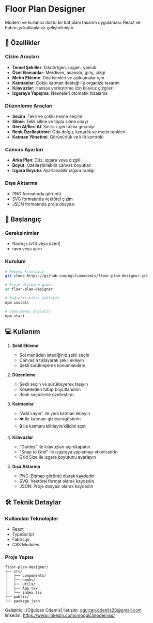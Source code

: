 # Floor Plan Designer

Modern ve kullanıcı dostu bir kat planı tasarım uygulaması. React ve Fabric.js kullanılarak geliştirilmiştir.



## 🌟 Özellikler

### Çizim Araçları
- **Temel Şekiller**: Dikdörtgen, üçgen, yamuk
- **Özel Elemanlar**: Merdiven, asansör, giriş, çizgi
- **Metin Ekleme**: Oda isimleri ve açıklamalar için
- **Katmanlar**: Çoklu katman desteği ile organize tasarım
- **Kılavuzlar**: Hassas yerleştirme için kılavuz çizgileri
- **Izgaraya Yapışma**: Nesneleri otomatik hizalama

### Düzenleme Araçları
- **Seçim**: Tekli ve çoklu nesne seçimi
- **Silme**: Tekli silme ve toplu silme onayı
- **Geri Al/İleri Al**: Sınırsız geri alma geçmişi
- **Renk Özelleştirme**: Oda dolgu, kenarlık ve metin renkleri
- **Katman Yönetimi**: Görünürlük ve kilit kontrolü

### Canvas Ayarları
- **Arka Plan**: Düz, ızgara veya çizgili
- **Boyut**: Özelleştirilebilir canvas boyutları
- **Izgara Boyutu**: Ayarlanabilir ızgara aralığı

### Dışa Aktarma
- PNG formatında görüntü
- SVG formatında vektörel çizim
- JSON formatında proje dosyası

## 🚀 Başlangıç

### Gereksinimler
- Node.js (v14 veya üzeri)
- npm veya yarn

### Kurulum

```bash
# Repoyu klonlayın
git clone https://github.com/ogulcanodemis/floor-plan-designer.git

# Proje dizinine gidin
cd floor-plan-designer

# Bağımlılıkları yükleyin
npm install

# Uygulamayı başlatın
npm start
```

## 💻 Kullanım

1. **Şekil Ekleme**
   - Sol menüden istediğiniz şekli seçin
   - Canvas'a tıklayarak şekli ekleyin
   - Şekli sürükleyerek konumlandırın

2. **Düzenleme**
   - Şekli seçin ve sürükleyerek taşıyın
   - Köşelerden tutup boyutlandırın
   - Renk seçicilerle özelleştirin

3. **Katmanlar**
   - "Add Layer" ile yeni katman ekleyin
   - 👁️ ile katmanı gizleyin/gösterin
   - 🔒 ile katmanı kilitleyin/kilidini açın

4. **Kılavuzlar**
   - "Guides" ile kılavuzları açın/kapatın
   - "Snap to Grid" ile ızgaraya yapışmayı etkinleştirin
   - Grid Size ile ızgara boyutunu ayarlayın

5. **Dışa Aktarma**
   - PNG: Bitmap görüntü olarak kaydedin
   - SVG: Vektörel format olarak kaydedin
   - JSON: Proje dosyası olarak kaydedin

## 🛠️ Teknik Detaylar

### Kullanılan Teknolojiler
- React
- TypeScript
- Fabric.js
- CSS Modules

### Proje Yapısı
```
floor-plan-designer/
├── src/
│   ├── components/
│   ├── hooks/
│   ├── utils/
│   ├── App.tsx
│   └── index.tsx
├── public/
└── package.json
```

Geliştirici: [Oğulcan Odemis]
İletişim: ogulcan.odemis28@gmail.com
linkedin: https://www.linkedin.com/in/ogulcanodemiss/
